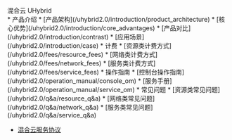 <div class="sidebar_title icon__Uhybrid01"> 混合云 UHybrid</div>
* 产品介绍
  * [产品架构](/uhybrid2.0/introduction/product_architecture)
  * [核心优势](/uhybrid2.0/introduction/core_advantages)
  * [产品对比](/uhybrid2.0/introduction/contrast)
  * [应用场景](/uhybrid2.0/introduction/case)
* 计费
  * [资源类计费方式](/uhybrid2.0/fees/resource_fees)
  * [网络类计费方式](/uhybrid2.0/fees/network_fees)
  * [服务类计费方式](/uhybrid2.0/fees/service_fees)
* 操作指南
  * [控制台操作指南](/uhybrid2.0/operation_manual/console_om)
  * [服务手册](/uhybrid2.0/operation_manual/service_om)
* 常见问题
  * [资源类常见问题](/uhybrid2.0/q&a/resource_q&a)
  * [网络类常见问题](/uhybrid2.0/q&a/network_q&a)
  * [服务类常见问题](/uhybrid2.0/q&a/service_q&a)

- [混合云服务协议](/uhybrid2.0/service_protocol)